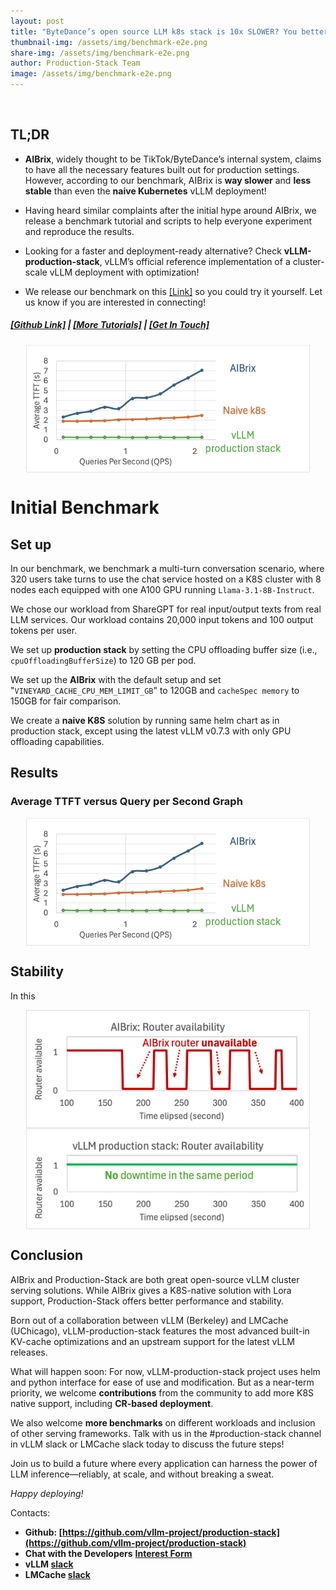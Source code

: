 ```yaml
---
layout: post
title: "ByteDance’s open source LLM k8s stack is 10x SLOWER? You better try this other solution from vLLM and LMCache Team!"
thumbnail-img: /assets/img/benchmark-e2e.png
share-img: /assets/img/benchmark-e2e.png
author: Production-Stack Team
image: /assets/img/benchmark-e2e.png
---
```

<br>


## TL;DR
-  **AIBrix**, widely thought to be TikTok/ByteDance’s internal system, claims to have all the necessary features built out for production settings. However, according to our benchmark, AIBrix is **way slower** and **less stable** than even the **naive Kubernetes** vLLM deployment!
-  Having heard similar complaints after the initial hype around AIBrix, we release a benchmark tutorial and scripts to help everyone experiment and reproduce the results.
-  Looking for a faster and deployment-ready alternative? Check **vLLM-production-stack**, vLLM’s official reference implementation of a cluster-scale vLLM deployment with optimization!

- We release our benchmark on this [[Link]]() so you could try it yourself. Let us know if you are interested in connecting!

##### [[Github Link]](https://github.com/vllm-project/production-stack) | [[More Tutorials]](https://github.com/vllm-project/production-stack/tree/main/tutorials) | [[Get In Touch]](https://forms.gle/Jaq2UUFjgvuedRPV8)

<div align="center">
<img src="/assets/img/benchmark_e2e.png" alt="Icon" style="width: 90%; vertical-align:middle;">
</div>

# Initial Benchmark 

## Set up
In our benchmark, we benchmark a multi-turn conversation scenario, where 320 users take turns to use the chat service hosted on a K8S cluster with 8 nodes each equipped with one A100 GPU running ```Llama-3.1-8B-Instruct```. 

We chose our workload from ShareGPT for real input/output texts from real LLM services. Our workload contains 20,000 input tokens and 100 output tokens per user.

We set up **production stack** by setting the CPU offloading buffer size (i.e., ``cpuOffloadingBufferSize``) to 120 GB per pod.

We set up the **AIBrix** with the default setup and set "```VINEYARD_CACHE_CPU_MEM_LIMIT_GB```" to 120GB and ```cacheSpec memory``` to 150GB for fair comparison.

We create a **naive K8S** solution by running same helm chart as in production stack, except using the latest vLLM v0.7.3 with only GPU offloading capabilities.



## Results

### Average TTFT versus Query per Second Graph

<div align="center">
<img src="/assets/img/benchmark_e2e.png" alt="Icon" style="width: 90%; vertical-align:middle;">
</div>



## Stability
In this 

<div align="center">
<img src="/assets/img/AIbrix_router_stability.png" alt="Icon" style="width: 90%; vertical-align:middle;">
</div>
<div align="center">
<img src="/assets/img/prod_stack_stability.png" alt="Icon" style="width: 90%; vertical-align:middle;">
</div>



## Conclusion

AIBrix and Production-Stack are both great open-source vLLM cluster serving solutions. While AIBrix gives a K8S-native solution with Lora support, Production-Stack offers better performance and stability.

Born out of a collaboration between vLLM (Berkeley) and LMCache (UChicago), vLLM-production-stack features the most advanced built-in KV-cache optimizations and an upstream support for the latest vLLM releases.

What will happen soon: For now, vLLM-production-stack project uses helm and python interface for ease of use and modification. But as a near-term priority, we welcome **contributions** from the community to add more K8S native support, including **CR-based deployment**.

We also welcome **more benchmarks** on different workloads and inclusion of other serving frameworks. Talk with us in the #production-stack channel in vLLM slack or LMCache slack today to discuss the future steps!

Join us to build a future where every application can harness the power of LLM inference—reliably, at scale, and without breaking a sweat.

*Happy deploying!*

Contacts:
- **Github: [https://github.com/vllm-project/production-stack](https://github.com/vllm-project/production-stack)**
- **Chat with the Developers** **[Interest Form](https://forms.gle/mQfQDUXbKfp2St1z7)**
- **vLLM [slack](https://slack.vllm.ai/)**
- **LMCache [slack](https://join.slack.com/t/lmcacheworkspace/shared_invite/zt-2viziwhue-5Amprc9k5hcIdXT7XevTaQ)**
